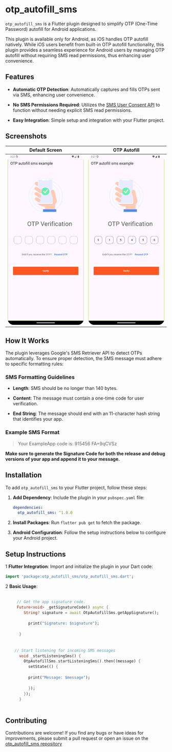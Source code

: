 # otp_autofill_sms

`otp_autofill_sms` is a Flutter plugin designed to simplify OTP (One-Time Password) autofill for
Android applications.

This plugin is available only for Android, as iOS handles OTP autofill natively. While iOS users
benefit from built-in OTP autofill functionality, this plugin provides a seamless experience for
Android users by managing OTP autofill without requiring SMS read permissions, thus enhancing user
convenience.

## Features

- **Automatic OTP Detection**: Automatically captures and fills OTPs sent via SMS, enhancing user
  convenience.

- **No SMS Permissions Required**: Utilizes
  the [SMS User Consent API](https://developers.google.com/identity/sms-retriever/user-consent/overview)
  to function without needing explicit SMS read permissions.
- **Easy Integration**: Simple setup and integration with your Flutter project.

## Screenshots

| Default Screen                            | OTP Autofill                              |
|-------------------------------------------|-------------------------------------------|
| ![Main Page](screenshots/screenshot1.png) | ![Main Page](screenshots/screenshot2.png) |

## How It Works

The plugin leverages Google's SMS Retriever API to detect OTPs automatically. To ensure proper
detection, the SMS message must adhere to specific formatting rules:

### SMS Formatting Guidelines

- **Length**: SMS should be no longer than 140 bytes.

- **Content**: The message must contain a one-time code for user verification.

- **End String**: The message should end with an 11-character hash string that identifies your app.

### Example SMS Format

> Your ExampleApp code is: 915456 FA+9qCVSz

**Make sure to generate the Signature Code for both the release and debug versions of your app and append it to your message.**


## Installation

To add `otp_autofill_sms` to your Flutter project, follow these steps:

1. **Add Dependency**: Include the plugin in your `pubspec.yaml` file:
    ```yaml
    dependencies:
      otp_autofill_sms: ^1.0.0
    ```

2. **Install Packages**: Run `flutter pub get` to fetch the package.

3. **Android Configuration**: Follow the setup instructions below to configure your Android project.

## Setup Instructions

1 **Flutter Integration**: Import and initialize the plugin in your Dart code:
```dart
import 'package:otp_autofill_sms/otp_autofill_sms.dart';
```

2 **Basic Usage**:
```dart

     // Get the app signature code.
     Future<void> _getSignatureCode() async {
        String? signature = await OtpAutofillSms.getAppSignature();

          print("Signature: $signature");
        
      }
   
   
    // Start listening for incoming SMS messages
      void _startListeningSms() {
        OtpAutofillSms.startListeningSms().then((message) {
          setState(() {
       
          print("Message: $message");

          });
        });
      }
      
 ```
    

## Contributing

Contributions are welcome! If you find any bugs or have ideas for improvements, please submit a pull
request or open an issue on
the [otp_autofill_sms repository](https://github.com/TandohAnthonyNwiAckah/otp_autofill_sms)
    

